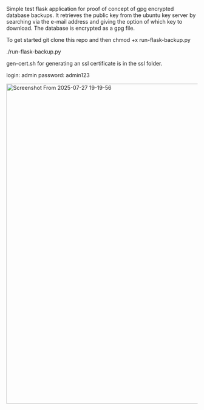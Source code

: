 Simple test flask application for proof of concept of gpg encrypted database backups.
It retrieves the public key from the ubuntu key server by searching via the e-mail address and giving the option of which key to download. The database is encrypted as a gpg file.

To get started git clone this repo and then chmod +x run-flask-backup.py

./run-flask-backup.py

gen-cert.sh for generating an ssl certificate is in the ssl folder.

login: admin
password: admin123

<img width="1294" height="843" alt="Screenshot From 2025-07-27 19-19-56" src="https://github.com/user-attachments/assets/2ad1aa50-d34e-45ab-95b3-6d60081163a6" />
